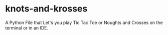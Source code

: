 # knots-and-krosses
A Python File that Let's you play Tic Tac Toe or Noughts and Crosses on the terminal or in an IDE.
